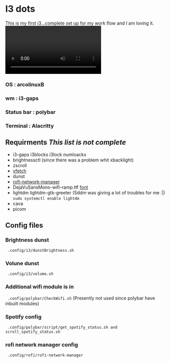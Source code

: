 # I3 dots

This is my first i3...complete set up for my work flow and I am loving it. 
![Desktop](https://github.com/sudo-zoro/arch_i3_dots/blob/main/archi3.mp4)

### OS         : arcolinuxB
### wm 		   : i3-gaps
### Status bar : polybar
### Terminal   : Alacritty 

## Requirments ***This list is not complete***

- i3-gaps i3blocks i3lock numloackx
- brightnessctl (since there was a problem whit xbacklight)
- zscroll
- [vfetch](https://github.com/Lorago/vfetch)
- dunst
- [rofi-network-manager](https://github.com/P3rf/rofi-network-manager#requirements)
- DejaVuSansMono-wifi-ramp.ttf [font](https://github.com/isaif/polybar-wifi-ramp-icons)
- lightdm lightdm-gtk-greeter (Sddm was giving a lot of troubles for me :|)
  `` sudo systemctl enable lightdm ``
- cava 
- picom

## Config files

### Brightness dunst 
`` .config/i3/dunstBrightness.sh``

### Volune dunst
`` .config/i3/volume.sh``

### Additional wifi module is in 
`` .config/polybar/CheckWifi.sh`` (Presently not used since polybar have inbuilt modules)

### Spotify config
`` .config/polybar/script/get_spotify_status.sh and scroll_spotify_status.sh``

### rofi network manager config
`` .config/rofi/rofi-network-manager``

